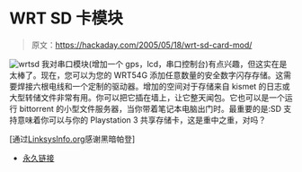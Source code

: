 # WRT SD 卡模块

> 原文：<https://hackaday.com/2005/05/18/wrt-sd-card-mod/>

![wrtsd](img/3df55a9f7c620d8cdeb6a17082985660.png)
我对串口模块(增加一个 gps，lcd，串口控制台)有点兴趣，但这实在是太棒了。现在，您可以为您的 WRT54G 添加任意数量的安全数字闪存存储。这需要焊接六根电线和一个定制的驱动器。增加的空间对于存储来自 kismet 的日志或大型转储文件非常有用。你可以把它插在墙上，让它整天闻包。它也可以是一个运行 bittorrent 的小型文件服务器，当你带着笔记本电脑出门时。最重要的是:SD 支持意味着你可以与你的 Playstation 3 共享存储卡，这是重中之重，对吗？

[通过[LinksysInfo.org](http://linksysinfo.org)感谢黑暗帕登]

*   [永久链接](http://kiel.kool.dk/)